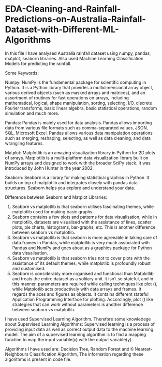 # EDA-Cleaning-and-Rainfall-Predictions-on-Australia-Rainfall-Dataset-with-Different-ML-Algorithms
In this file I have analysed Australia rainfall dataset using numpy, pandas, matplot, seaborn libraries. Also used Machine Learning Classification Models for predicting the rainfall.

Some Keywords:

Numpy: NumPy is the fundamental package for scientific computing in Python.
It is a Python library that provides a multidimensional array object, various derived objects (such as masked arrays and matrices), and an assortment of routines for
fast operations on arrays, including mathematical, logical, shape manipulation, sorting, selecting, I/O, discrete Fourier transforms, basic linear algebra, basic statistical
operations, random simulation and much more.

Pandas: Pandas is mainly used for data analysis. Pandas allows importing data from various file formats such as comma-separated values, JSON, SQL, Microsoft Excel.
Pandas allows various data manipulation operations such as merging, reshaping, selecting, as well as data cleaning, and data wrangling features.

Matplot: Matplotlib is an amazing visualization library in Python for 2D plots of arrays. Matplotlib is a multi-platform data visualization library built on NumPy arrays
and designed to work with the broader SciPy stack. It was introduced by John Hunter in the year 2002.

Seaborn: Seaborn is a library for making statistical graphics in Python. It builds on top of matplotlib and integrates closely with pandas data structures.
Seaborn helps you explore and understand your data.

Difference between Seaborn and Matplot Libraries:
1. Seaborn vs matplotlib is that seaborn utilises fascinating themes, while matplotlib used for making basic graphs.
2. Seaborn contains a few plots and patterns for data visualisation, while in matplotlib, datasets are visualised with the assistance of lines, scatter plots,
pie charts, histograms, bar-graphs, etc. This is another difference between seaborn vs matplotlib.
3. Seaborn vs matplotlib is that seaborn is more agreeable in taking care of data frames in Pandas, while matplotlib is very much associated with Pandas and NumPy and goes
about as a graphics package for Python data visualisation.
4. Seaborn vs matplotlib is that seaborn tries not to cover plots with the assistance of its default themes, while matplotlib is profoundly robust and customised.
5. Seaborn is considerably more organised and functional than Matplotlib and treats the entire dataset as a solitary unit. It isn’t so stateful, and in this manner,
parameters are required while calling techniques like plot (), while Matplotlib acts productively with data arrays and frames. It regards the aces and figures as objects.
It contains different stateful Application Programming Interface for plotting. Accordingly, plot () like strategies that can work without parameters is another difference
between seaborn vs matplotlib.

I have used Supervised Learning Algorithm.
Therefore some knowledege about Supervised Learning Algorithms:
Supervised learning is a process of providing input data as well as correct output data to the machine learning model. The aim of a supervised learning algorithm is to find
a mapping function to map the input variable(x) with the output variable(y).

Algorithms I have used are: Decision Tree, Random Forest and K-Nearest-Neighbours Classification Algorithm,
The information regarding these algorithms is present in code file. 
